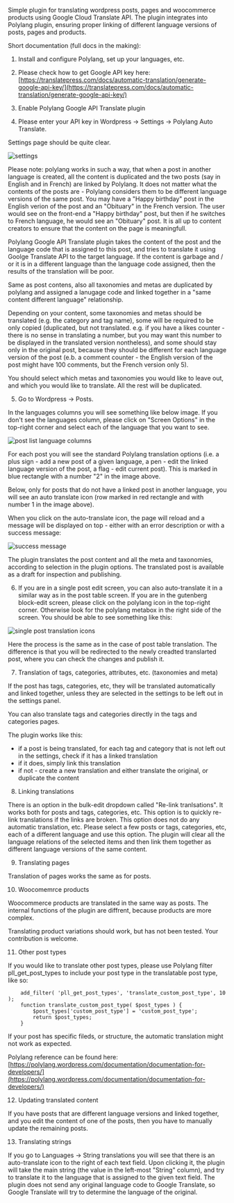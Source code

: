 Simple plugin for translating wordpress posts, pages and woocommerce products using Google Cloud Translate API. The plugin integrates into Polylang plugin, ensuring proper linking of different language versions of posts, pages and products.

Short documentation (full docs in the making):

1. Install and configure Polylang, set up your languages, etc.

2. Please check how to get Google API key here: [https://translatepress.com/docs/automatic-translation/generate-google-api-key/](https://translatepress.com/docs/automatic-translation/generate-google-api-key/)

3. Enable Polylang Google API Translate plugin

4. Please enter your API key in Wordpress -> Settings -> Polylang Auto Translate.

Settings page should be quite clear.

![settings](https://raw.githubusercontent.com/ndrwbdnz/polylang-google-api-translate/master/docs/settings.jpg)

Please note:
polylang works in such a way, that when a post in another language is created, all the content is duplicated and the two posts (say in English and in French) are linked by Polylang. It does not matter what the contents of the posts are - Polylang considers them to be different language versions of the same post. You may have a "Happy birthday" post in the English verion of the post and an "Obituary" in the French version. The user would see on the front-end a "Happy birthday" post, but then if he switches to French language, he would see an "Obituary" post. It is all up to content creators to ensure that the content on the page is meaningfull.

Polylang Google API Translate plugin takes the content of the post and the language code that is assigned to this post, and tries to translate it using Goolge Translate API to the target language. If the content is garbage and / or it is in a different language than the language code assigned, then the results of the translation will be poor.

Same as post contens, also all taxonomies and metas are duplicated by polylang and assigned a lanugage code and linked together in a "same content different language" relationship.

Depending on your content, some taxonomies and metas should be translated (e.g. the category and tag name), some will be required to be only copied (duplicated, but not translated. e.g. if you have a likes counter - there is no sense in translating a number, but you may want this number to be displayed in the translated version nontheless), and some should stay only in the original post, because they should be different for each language version of the post (e.b. a comment counter - the English version of the post might have 100 comments, but the French version only 5).

You should select which metas and taxonomies you would like to leave out, and which you would like to translate. All the rest will be duplicated.

5. Go to Wordpress -> Posts.

In the languages columns you will see something like below image. If you don't see the languages column, please click on "Screen Options" in the top-right corner and select each of the language that you want to see.

![post list language columns](https://raw.githubusercontent.com/ndrwbdnz/polylang-google-api-translate/master/docs/posts_translate_icon.jpg)

For each post you will see the standard Polylang translation options (i.e. a plus sign - add a new post of a given language, a pen - edit the linked language version of the post, a flag - edit current post). This is marked in blue rectangle with a number "2" in the image above.

Below, only for posts that do not have a linked post in another language, you will see an auto translate icon (row marked in red rectangle and with number 1 in the image above).

When you click on the auto-translate icon, the page will reload and a message will be displayed on top - either with an error description or with a success message:

![success message](https://raw.githubusercontent.com/ndrwbdnz/polylang-google-api-translate/master/docs/translate_success.jpg)

The plugin translates the post content and all the meta and taxonomies, according to selection in the plugin options. The translated post is available as a draft for inspection and publishing.

6. If you are in a single post edit screen, you can also auto-translate it in a similar way as in the post table screen.
If you are in the gutenberg block-edit screen, please click on the polylang icon in the top-right corner. Otherwise look for the polylang metabox in the right side of the screen. You should be able to see something like this:

![single post translation icons](https://raw.githubusercontent.com/ndrwbdnz/polylang-google-api-translate/master/docs/single%20post%20translation.jpg)

Here the process is the same as in the case of post table translation.
The difference is that you will be redirected to the newly creadted translarted post, where you can check the changes and publish it.

7. Translation of tags, categories, attributes, etc. (taxonomies and meta)

If the post has tags, categories, etc, they will be translated automatically and linked together, unless they are selected in the settings to be left out in the settings panel.

You can also translate tags and categories directly in the tags and categories pages.

The plugin works like this:

- if a post is being translated, for each tag and category that is not left out in the settings, check if it has a linked translation
- if it does, simply link this translation
- if not - create a new translation and either translate the original, or duplicate the content

8. Linking translations

There is an option in the bulk-edit dropdown called "Re-link tranlsations". It works both for posts and tags, categories, etc.
This option is to quickly re-link translations if the links are broken.
This option does not do any automatic translation, etc.
Please select a few posts or tags, categories, etc, each of a different language and use this option.
The plugin will clear all the language relations of the selected items and then link them together as different language versions of the same content.

9. Translating pages

Translation of pages works the same as for posts.

10. Woocomemrce products

Woocommerce products are translated in the same way as posts. The internal functions of the plugin are diffrent, because products are more complex.

Translating product variations should work, but has not been tested. Your contribution is welcome.

11. Other post types

If you would like to translate other post types, please use Polylang filter pll_get_post_types to include your post type in the translatable post type, like so:
```
    add_filter( 'pll_get_post_types', 'translate_custom_post_type', 10 );
    function translate_custom_post_type( $post_types ) {
        $post_types['custom_post_type'] = 'custom_post_type';
        return $post_types;
    }
```

If your post has specific fileds, or structure, the automatic translation might not work as expected.

Polylang reference can be found here:
[https://polylang.wordpress.com/documentation/documentation-for-developers/](https://polylang.wordpress.com/documentation/documentation-for-developers/)

12. Updating translated content

If you have posts that are different language versions and linked together, and you edit the content of one of the posts, then you have to manually update the remaining posts.

13. Translating strings

If you go to Languages -> String translations you will see that there is an auto-translate icon to the right of each text field. Upon clicking it, the plugin will take the main string (the value in the left-most "String" column), and try to translate it to the language that is assigned to the given text field. The plugin does not send any original language code to Google Translate, so Google Translate will try to determine the language of the original.